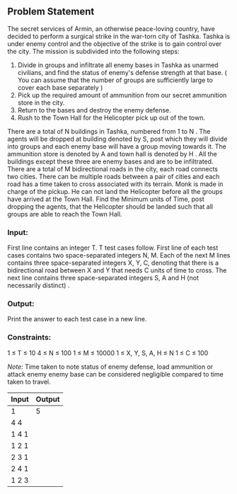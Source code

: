 ## Problem Statement

The secret services of Armin, an otherwise peace-loving country, have decided to perform a surgical strike in the war-torn city of Tashka. Tashka is under enemy control and the objective of the strike is to gain control over the city.
The mission is subdivided into the following steps:
1) Divide in groups and infiltrate all enemy bases in Tashka as unarmed civilians, and find the status of enemy's defense strength at that base.
( You can assume that the number of groups are sufficiently large to cover each base separately )
2) Pick up the required amount of ammunition from our secret ammunition store in the city.
3) Return to the bases and destroy the enemy defense.
4) Rush to the Town Hall for the Helicopter pick up out of the town.

There are a total of N buildings in Tashka, numbered from 1 to N . The agents will be dropped at building denoted by S, post which they will divide into groups and each enemy base will have a group moving towards it. The ammunition store is denoted by A and town hall is denoted by H . All the buildings except these three are enemy bases and are to be infiltrated. There are a total of M bidirectional roads in the city, each road connects two cities. There can be multiple roads between a pair of cities and each road has a time taken to cross associated with its terrain.
Monk is made in charge of the pickup. He can not land the Helicopter before all the groups have arrived at the Town Hall. Find the Minimum units of Time, post dropping the agents, that the Helicopter should be landed such that all groups are able to reach the Town Hall.

### Input:

First line contains an integer T. T test cases follow.
First line of each test cases contains two space-separated integers N, M.
Each of the next M lines contains three space-separated integers X, Y, C, denoting that there is a bidirectional road between X and Y that needs C units of time to cross.
The next line contains three space-separated integers S, A and H (not necessarily distinct) .

### Output:

Print the answer to each test case in a new line.

### Constraints:

1 ≤ T ≤ 10
4 ≤ N ≤ 100
1 ≤ M ≤ 10000
1 ≤ X, Y, S, A, H ≤ N
1 ≤ C ≤ 100

_Note:_
Time taken to note status of enemy defense, load ammunition or attack enemy enemy base can be considered negligible compared to time taken to travel.

| Input | Output |
| ----- | ------ |
| 1     | 5      |
| 4 4   |        |
| 1 4 1 |        |
| 1 2 1 |        |
| 2 3 1 |        |
| 2 4 1 |        |
| 1 2 3 |        |